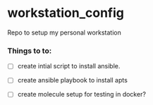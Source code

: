 # workstation_config
Repo to setup my personal workstation


### Things to to:
- [ ] create intial script to install ansible. 
- [ ] create ansible playbook to install apts
- [ ] create molecule setup for testing in docker?


  
